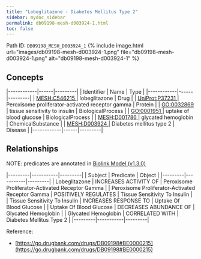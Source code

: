 ```yaml
---
title: "Lobeglitazone - Diabetes Mellitus Type 2"
sidebar: mydoc_sidebar
permalink: db09198-mesh-d003924-1.html
toc: false 
---
```



Path ID: `DB09198_MESH_D003924_1`
{% include image.html url="images/db09198-mesh-d003924-1.png" file="db09198-mesh-d003924-1.png" alt="db09198-mesh-d003924-1" %}

## Concepts

|------------|------|---------|
| Identifier | Name | Type    |
|------------|------|---------|
| <a href="https://identifiers.org/MESH:C546215">MESH:C546215 </a> | lobeglitazone | Drug |
| <a href="https://identifiers.org/UniProt:P37231">UniProt:P37231 </a> | Peroxisome proliferator-activated receptor gamma | Protein |
| <a href="https://identifiers.org/GO:0032869">GO:0032869 </a> | tissue sensitivity to insulin | BiologicalProcess |
| <a href="https://identifiers.org/GO:0001951">GO:0001951 </a> | uptake of blood glucose | BiologicalProcess |
| <a href="https://identifiers.org/MESH:D001786">MESH:D001786 </a> | glycated hemoglobin | ChemicalSubstance |
| <a href="https://identifiers.org/MESH:D003924">MESH:D003924 </a> | Diabetes mellitus type 2 | Disease |
|------------|------|---------|

## Relationships


NOTE: predicates are annotated in <a href="https://github.com/biolink/biolink-model/releases/tag/v1.3.0">Biolink Model (v1.3.0)</a>

|---------|-----------|---------|
| Subject | Predicate | Object  |
|---------|-----------|---------|
| Lobeglitazone | INCREASES ACTIVITY OF | Peroxisome Proliferator-Activated Receptor Gamma |
| Peroxisome Proliferator-Activated Receptor Gamma | POSITIVELY REGULATES | Tissue Sensitivity To Insulin |
| Tissue Sensitivity To Insulin | INCREASES RESPONSE TO | Uptake Of Blood Glucose |
| Uptake Of Blood Glucose | DECREASES ABUNDANCE OF | Glycated Hemoglobin |
| Glycated Hemoglobin | CORRELATED WITH | Diabetes Mellitus Type 2 |
|---------|-----------|---------|

Reference: 
  - [https://go.drugbank.com/drugs/DB09198#BE0000215](https://go.drugbank.com/drugs/DB09198#BE0000215)
